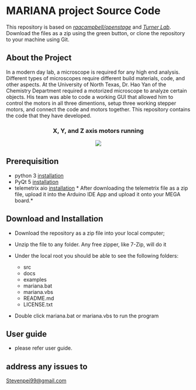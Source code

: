 # MARIANA project Source Code
    
This repository is based on [*raacampbell/openstage*](https://github.com/raacampbell/openstage) and  [*Turner Lab*](https://www.janelia.org/lab/turner-lab/openstage).
Download the files as a zip using the green button, or clone the repository to your machine using Git.

## About the Project

In a modern day lab, a microscope is required for any high end analysis. Different types of microscopes require different build materials, code, and other aspects. At the University of North Texas, Dr. Hao Yan of the Chemistry Department required a motorized microscope to analyze certain objects. His team was able to code a working GUI that allowed him to control the motors in all three dimentions, setup three working stepper motors, and connect the code and motors together. This repository contains the code that they have developed.

<h3 align="center">X, Y, and Z axis motors running</h3>
<p align="center"><img src="src/images/motorRunning.gif" /></p>
<p>  </p>

## Prerequisition

- python 3 [installation](http://www.stevenpei.com/doc/InstallPython.pdf)
- PyQt 5 [installation](http://www.stevenpei.com/doc/InstallPyQt.pdf)
- telemetrix aio [installation](https://github.com/MrYsLab/Telemetrix4Arduino)
\* After downloading the telemetrix file as a zip file, upload it into the Arduino IDE App and upload it onto your MEGA board.\*

## Download and Installation
- Download the repository as a zip file into your local computer;
- Unzip the file to any folder. Any free zipper, like 7-Zip, will do it
- Under the local root you should be able to see the following folders:
    - src
    - docs
    - examples
    * mariana.bat
    * mariana.vbs
	* README.md
    * LICENSE.txt

- Double click mariana.bat or mariana.vbs to run the program 

## User guide
- please refer user guide.


## address any issues to 
Stevenpei99@gmail.com
